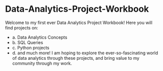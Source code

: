 # Data-Analytics-Project-Workbook
Welcome to my first ever Data Analytics Project Workbook! Here you will find projects on:
 * a. Data Analytics Concepts
 * b. SQL Queries
 * c. Python projects
 * d. and much more!
I am hoping to explore the ever-so-fascinating world of data analytics through these projects, and bring value to my community through my work.
